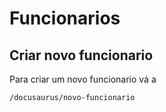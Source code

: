 # Funcionarios

## Criar novo funcionario

Para criar um novo funcionario vá a

```
/docusaurus/novo-funcionario
```